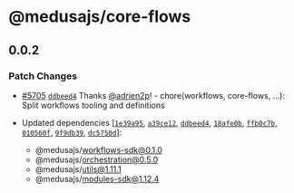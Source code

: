 # @medusajs/core-flows

## 0.0.2

### Patch Changes

- [#5705](https://github.com/medusajs/medusa/pull/5705) [`ddbeed4`](https://github.com/medusajs/medusa/commit/ddbeed4ea67d67a7aef04eb3135087551a7e9b37) Thanks [@adrien2p](https://github.com/adrien2p)! - chore(workflows, core-flows, ...): Split workflows tooling and definitions

- Updated dependencies [[`1e39a95`](https://github.com/medusajs/medusa/commit/1e39a95f8a136427d04ea20cd320337af0923e31), [`a39ce12`](https://github.com/medusajs/medusa/commit/a39ce125cc96f14732d5a6301313d2376484fa23), [`ddbeed4`](https://github.com/medusajs/medusa/commit/ddbeed4ea67d67a7aef04eb3135087551a7e9b37), [`18afe0b`](https://github.com/medusajs/medusa/commit/18afe0b9addb33ec2e3b285651b4eb1ef8065845), [`ffb0c7b`](https://github.com/medusajs/medusa/commit/ffb0c7b4cdbc83b61f70c881001a69de6ec8ae99), [`010560f`](https://github.com/medusajs/medusa/commit/010560fd2a4c12eb7a551919df33e58e7cbe920f), [`9f9db39`](https://github.com/medusajs/medusa/commit/9f9db396987776039ad0c2b8d5792d0ebdbf8792), [`dc5750d`](https://github.com/medusajs/medusa/commit/dc5750dd665a91d35c0246ba83c7f90ec74907f4)]:
  - @medusajs/workflows-sdk@0.1.0
  - @medusajs/orchestration@0.5.0
  - @medusajs/utils@1.11.1
  - @medusajs/modules-sdk@1.12.4
